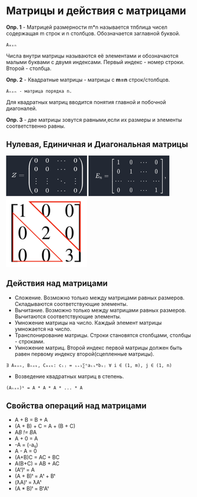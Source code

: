 # Матрицы и действия с матрицами

**Опр. 1** - Матрицей размерности m*n называется тпблица чисел содержащая m строк и n столбцов.
Обозначается заглавной буквой. 

    Aₘₓₙ

Числа внутри матрицы называются её элементами и обозначаются малыми буквами с двумя индексами.
Первый индекс - номер строки. Второй - столбца.

**Опр. 2** - Квадратные матрицы - матрицы с **m=n** строк/столбцов. 

    Aₙₓₙ - матрица порядка n.

Для квадратных матриц вводится понятия главной и побочной диагоналей.

**Опр. 3** - две матрицы зовутся равными,если их размеры и элементы соответственно равны.

## Нулевая, Единичная и Диагональная матрицы

<img src="https://github.com/wiered/cons/blob/main/algem/imgs/zero_matr.png?raw=true" width="220" height="110">
<img src="https://github.com/wiered/cons/blob/main/algem/imgs/Identity_matr.png?raw=true" width="220" height="110">
<img src="https://github.com/wiered/cons/blob/main/algem/imgs/diag_matr.png?raw=true" width="220" height="190">

## Действия над матрицами
- Сложение. Возможно только между матрицами равных размеров. Складываются соответствующие элементы.
- Вычитание. Возможно только между матрицами равных размеров. Вычитаются соответствующие элементы.
- Умножение матрицы на число. Каждый элемент матрицы умножается на число.
- Транспонирование матрицы. Строки становятся столбцами, столбцы - строками.
- Умножение матриц. Второй индекс первой матрицы должен быть равен первому индексу второй(сцепленные матрицы).


```
∃ Aₘₓₙ, Bₙₓₖ, Cₘₓₖ: cᵢⱼ = ₛ₌₁∑ⁿaᵢₛ*bₛⱼ ∀ i ∈ (1, m), j ∈ (1, n)
```

- Возведение квадратных матриц в степень.

```
(Aₙₓₙ)ᵏ = A * A * A * ... * A
```

## Свойства операций над матрицами
- A + B = B + A
- (A + B) + C = A + (B + C)
- A*B != B*A
- A + 0 = A
- -A = (-aᵢⱼ)
- A - A = 0
- (A+B)C = AC + BC
- A(B+C) = AB + AC
- (Aᵗ)ᵗ = A
- (A + B)ᵗ = Aᵗ + Bᵗ
- (ƛA)ᵗ = ƛAᵗ
- (A * B)ᵗ = BᵗAᵗ